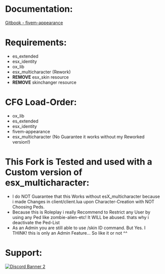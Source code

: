 # Documentation:
[Gitbook - fivem-appearance](https://wasabirobby.gitbook.io/wasabi-scripts/scripts/fivem-appearance)


# Requirements:
- es_extended
- esx_identity
- ox_lib
- esx_multicharacter (Rework)
- **REMOVE** esx_skin resource
- **REMOVE** skinchanger resource

# CFG Load-Order:
- ox_lib
- es_extended
- esx_identity
- fivem-appearance
- esx_multicharacter (No Guarantee it works without my Reworked version!)


# This Fork is Tested and used with a Custom version of esx_multicharacter:
- I do NOT Guarantee that this Works without esX_multicharacter because i made Changes in client/client.lua upon Character-Creation with NOT Choosing Peds.
- Because this is Roleplay i really Recommend to Restrict any User by using any Ped like zombie-alien-etc! It WILL be abused. thats why i deactivate the Ped-List
- As an Admin you are still able to use /skin ID command. But Yes. I THINK! this is only an Admin Feature... So like it or not ^^


# Support:
<a href='https://discord.gg/79zjvy4JMs'>![Discord Banner 2](https://discordapp.com/api/guilds/1025493337031049358/widget.png?style=banner2)</a>
